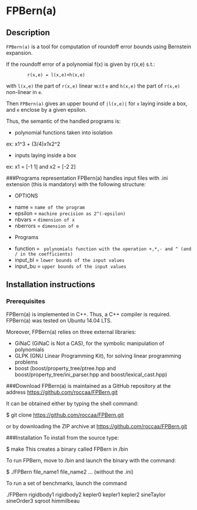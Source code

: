 # FPBern(a)
## Description
`FPBern(a)` is a tool for computation of roundoff error bounds using Bernstein expansion.

If the roundoff error of a polynomial f(x)  is given by r(x,e) s.t.:

			r(x,e) = l(x,e)+h(x,e)

with `l(x,e)` the part of `r(x,e)` linear w.r.t `e` and `h(x,e)` the part  of `r(x,e)` non-linear in `e`.

Then `FPBern(a)` gives an upper bound of `|l(x,e)|` for `x` laying inside a box, and `e` enclose by a given epsilon. 

Thus, the semantic of the handled programs is:

- polynomial functions taken into isolation

ex: x1^3 + (3/4)*x1*x2^2
- inputs laying inside a box

ex: x1 = [-1 1] and x2 = [-2 2]

###Programs representation
FPBern(a) handles input files with .ini extension (this is mandatory) with the following structure:

 + OPTIONS
- name = `name of the program`
- epsilon = `machine precision as 2^(-epsilon)`
- nbvars = `dimension of x`
- nberrors = `dimension of e`
 + Programs
- function = ` polynomials function with the operation +,*,- and ^ (and / in the coefficients)`
- input_bl = `lower bounds of the input values`
- input_bu = `upper bounds of the input values`

## Installation instructions
### Prerequisites
FPBern(a) is implemented in C++. Thus, a C++ compiler is required.
FPBern(a) was tested on Ubuntu 14.04 LTS.

Moreover, FPBern(a) relies on three external libraries:
- GiNaC (GiNaC is Not a CAS), for the symbolic manipulation of polynomials
- GLPK (GNU Linear Programming Kit), for solving linear programming problems
- boost (boost/property_tree/ptree.hpp and boost/property_tree/ini_parser.hpp and boost/lexical_cast.hpp)

###Download
FPBern(a) is maintained as a GitHub repository at the address https://github.com/roccaa/FPBern.git

It can be obtained either by typing the shell command:

$ git clone https://github.com/roccaa/FPBern.git

or by downloading the ZIP archive at https://github.com/roccaa/FPBern.git

###Installation
To install from the source type:

$ make
This creates a binary called FPBern in /bin

To run FPBern, move to /bin and launch the binary with the command:

$ ./FPBern file_name1 file_name2 ...    (without the .ini)

To run a set of benchmarks, launch the command

 ./FPBern rigidbody1 rigidbody2 kepler0 kepler1 kepler2 sineTaylor sineOrder3 sqroot himmilbeau




